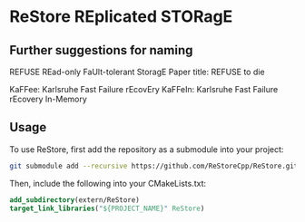 # ReStore	REplicated STORagE

## Further suggestions for naming
REFUSE	REad-only FaUlt-tolerant StoragE
Paper title: REFUSE to die 

KaFFee: Karlsruhe Fast Failure rEcovEry
KaFFeIn: Karlsruhe Fast Failure rEcovery In-Memory

## Usage

To use ReStore, first add the repository as a submodule into your project:
```Bash
git submodule add --recursive https://github.com/ReStoreCpp/ReStore.git extern/ReStore
```

Then, include the following into your CMakeLists.txt:
```CMake
add_subdirectory(extern/ReStore)
target_link_libraries("${PROJECT_NAME}" ReStore)
```


